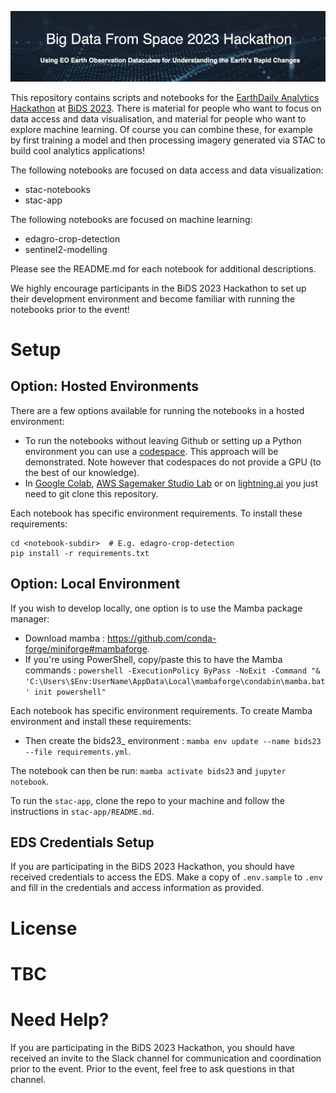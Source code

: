 <div align="center">
  <p>
    <a href="https://pages.earthdaily.com/hackathon">
        <img src="banner.png" width="1100">
    </a>
</p>
</div>

This repository contains scripts and notebooks for the [EarthDaily Analytics Hackathon](https://pages.earthdaily.com/hackathon) at [BiDS 2023](https://www.bigdatafromspace2023.org/). There is material for people who want to focus on data access and data visualisation, and material for people who want to explore machine learning. Of course you can combine these, for example by first training a model and then processing imagery generated via STAC to build cool analytics applications!

The following notebooks are focused on data access and data visualization: 
- stac-notebooks
- stac-app

The following notebooks are focused on machine learning: 
- edagro-crop-detection
- sentinel2-modelling

Please see the README.md for each notebook for additional descriptions. 

We highly encourage participants in the BiDS 2023 Hackathon to set up their development environment and become familiar with running the notebooks prior to the event!

# Setup

## Option: Hosted Environments

There are a few options available for running the notebooks in a hosted environment: 
- To run the notebooks without leaving Github or setting up a Python environment you can use a [codespace](https://github.com/features/codespaces). This approach will be demonstrated. Note however that codespaces do not provide a GPU (to the best of our knowledge).
- In [Google Colab](https://research.google.com/colaboratory/), [AWS Sagemaker Studio Lab](https://studiolab.sagemaker.aws/) or on [lightning.ai](https://lightning.ai/) you just need to git clone this repository. 

Each notebook has specific environment requirements. To install these requirements: 
```
cd <notebook-subdir>  # E.g. edagro-crop-detection
pip install -r requirements.txt
```

## Option: Local Environment

If you wish to develop locally, one option is to use the Mamba package manager: 
- Download mamba : https://github.com/conda-forge/miniforge#mambaforge.
- If you're using PowerShell, copy/paste this to have the Mamba commands : ```powershell -ExecutionPolicy ByPass -NoExit -Command "& 'C:\Users\$Env:UserName\AppData\Local\mambaforge\condabin\mamba.bat' init powershell"```

Each notebook has specific environment requirements. To create Mamba environment and install these requirements: 
- Then create the bids23_<notebook> environment : `mamba env update --name bids23 --file requirements.yml`.

The notebook can then be run: `mamba activate bids23` and `jupyter notebook`.

To run the `stac-app`, clone the repo to your machine and follow the instructions in `stac-app/README.md`.


## EDS Credentials Setup 
If you are participating in the BiDS 2023 Hackathon, you should have received credentials to access the EDS. Make a copy of `.env.sample` to `.env` and fill in the credentials and access information as provided. 


# License
TBC
=======

# Need Help? 
If you are participating in the BiDS 2023 Hackathon, you should have received an invite to the Slack channel for communication and coordination prior to the event. Prior to the event, feel free to ask questions in that channel. 